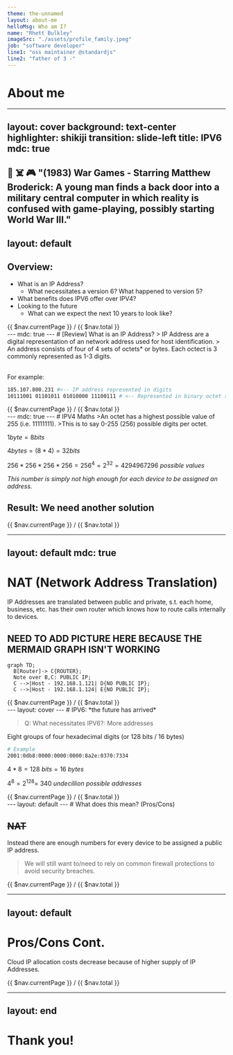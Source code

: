 ```yaml
---
theme: the-unnamed
layout: about-me
helloMsg: Who am I?
name: "Rhett Bulkley"
imageSrc: "./assets/profile_family.jpeg"
job: "software developer"
line1: "oss maintainer @standardjs"
line2: "father of 3 -"
---
```

# About me
---
layout: cover
background: text-center
highlighter: shikiji
transition: slide-left
title: IPV6
mdc: true
---
🚀 ☠️  🎮 "(1983) War Games - Starring Matthew Broderick: A young man finds a back door into a military central computer in which reality is confused with game-playing, possibly starting World War III."
---
layout: default
---
## Overview:
- What is an IP Address?
  - What necessitates a version 6? What happened to version 5?
- What benefits does IPV6 offer over IPV4?
- Looking to the future
  - What can we expect the next 10 years to look like?

<footer class="absolute bottom-0 left-0 right-0 p-2">
{{ $nav.currentPage }} / {{ $nav.total }}
</footer>
---
mdc: true
---
# [Review] What is an IP Address?
> IP Address are a digital representation of an network address used for host identification.
> An address consists of four of 4 sets of octets* or bytes. Each octect is 3 commonly represented as 1-3 digits.

</br>
</br>

For example:
```sh
185.107.800.231 #<-- IP address represented in digits
10111001 01101011 01010000 11100111 # <-- Represented in binary octet sets
```
<footer class="absolute bottom-0 left-0 right-0 p-2">
{{ $nav.currentPage }} / {{ $nav.total }}
</footer>
---
mdc: true
---
# IPV4 Maths
>An octet has a highest possible value of 255 (i.e. 11111111).
>This is to say 0-255 (256) possible digits per octet.

$1byte=8bits$

$4bytes=(8*4)=32bits$

$256*256*256*256=256^4=2^{32}=4294967296\ possible\ values$

*This number is simply not high enough for each device to be assigned an address.*

## Result: We need another solution

<footer class="absolute bottom-0 left-0 right-0 p-2">
{{ $nav.currentPage }} / {{ $nav.total }}
</footer>

---
layout: default
mdc: true
---

# NAT (Network Address Translation)
IP Addresses are translated between public and private, s.t. each home, business, etc. has their own router which knows how to route calls internally to devices.

## NEED TO ADD PICTURE HERE BECAUSE THE MERMAID GRAPH ISN'T WORKING
```mermaid
graph TD;
  B[Router]-> C{ROUTER};
  Note over B,C: PUBLIC IP;
  C -->|Host - 192.168.1.121| D{NO PUBLIC IP};
  C -->|Host - 192.168.1.124| E{NO PUBLIC IP};
```

<footer class="absolute bottom-0 left-0 right-0 p-2">
{{ $nav.currentPage }} / {{ $nav.total }}
</footer>
---
layout: cover
---
# IPV6: *the future has arrived*

> Q: What necessitates IPV6?:
> More addresses

Eight groups of four hexadecimal digits (or 128 bits / 16 bytes)
```sh
# Example
2001:0db8:0000:0000:0000:8a2e:0370:7334
```

$4*8=128\ bits = 16\ bytes$

$4^8=2^{128}= ~340\ undecillion\ possible\ addresses$

<footer class="absolute bottom-0 left-0 right-0 p-2">
{{ $nav.currentPage }} / {{ $nav.total }}
</footer>
---
layout: default
---
# What does this mean? (Pros/Cons)

## ~~NAT~~
Instead there are enough numbers for every device to be assigned a public IP address.

>We will still want to/need to rely on common firewall protections to avoid security breaches.

<footer class="absolute bottom-0 left-0 right-0 p-2">
{{ $nav.currentPage }} / {{ $nav.total }}
</footer>

---
layout: default
---
# Pros/Cons Cont.

Cloud IP allocation costs decrease because of higher supply of IP Addresses.

<footer class="absolute bottom-0 left-0 right-0 p-2">
{{ $nav.currentPage }} / {{ $nav.total }}
</footer>

---
layout: end
---
# Thank you!
